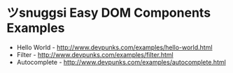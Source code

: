 # ツsnuggsi Easy DOM Components Examples

  - Hello World - http://www.devpunks.com/examples/hello-world.html
  - Filter - http://www.devpunks.com/examples/filter.html
  - Autocomplete - http://www.devpunks.com/examples/autocomplete.html
